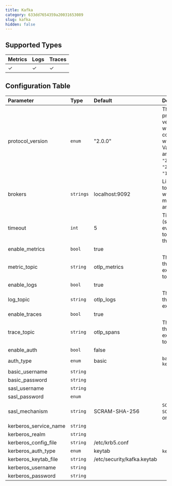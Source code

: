 ```yaml
---
title: Kafka
category: 633dd7654359a20031653089
slug: kafka
hidden: false
---
```


## Supported Types

| Metrics | Logs | Traces |
| :------ | :--- | :----- |
| ✓       | ✓    | ✓      |

## Configuration Table

| Parameter             | Type      | Default                    | Description                                                                                                                         |
| :-------------------- | :-------- | :------------------------- | :---------------------------------------------------------------------------------------------------------------------------------- |
| protocol_version      | `enum`    | "2.0.0"                    | The Kafka protocol version to use when communicating with brokers. Valid values are: `"2.2.1"`, `"2.2.0"`, `"2.0.0"`, or `"1.0.0"`. |
| brokers               | `strings` | localhost:9092             | List of brokers to connect to when sending metrics, traces and logs.                                                                |
| timeout               | `int`     | 5                          | Timeout (seconds) for every attempt to send data to the backend.                                                                    |
| enable_metrics        | `bool`    | true                       |                                                                                                                                     |
| metric_topic          | `string`  | otlp_metrics               | The name of the topic to export metrics to.                                                                                         |
| enable_logs           | `bool`    | true                       |                                                                                                                                     |
| log_topic             | `string`  | otlp_logs                  | The name of the topic to export logs to.                                                                                            |
| enable_traces         | `bool`    | true                       |                                                                                                                                     |
| trace_topic           | `string`  | otlp_spans                 | The name of the topic to export traces to.                                                                                          |
| enable_auth           | `bool`    | false                      |                                                                                                                                     |
| auth_type             | `enum`    | basic                      | `basic`, `sasl`, or `kerberos`                                                                                                      |
| basic_username        | `string`  |                            |                                                                                                                                     |
| basic_password        | `string`  |                            |                                                                                                                                     |
| sasl_username         | `string`  |                            |                                                                                                                                     |
| sasl_password         | `enum`    |                            |                                                                                                                                     |
| sasl_mechanism        | `string`  | SCRAM-SHA-256              | `SCRAM-SHA-256`, `SCRAM-SHA-512`, or `PLAIN`                                                                                        |
| kerberos_service_name | `string`  |                            |                                                                                                                                     |
| kerberos_realm        | `string`  |                            |                                                                                                                                     |
| kerberos_config_file  | `string`  | /etc/krb5.conf             |                                                                                                                                     |
| kerberos_auth_type    | `enum`    | keytab                     | `keytab` or `basic`                                                                                                                 |
| kerberos_keytab_file  | `string`  | /etc/security/kafka.keytab |                                                                                                                                     |
| kerberos_username     | `string`  |                            |                                                                                                                                     |
| kerberos_password     | `string`  |                            |                                                                                                                                     |
